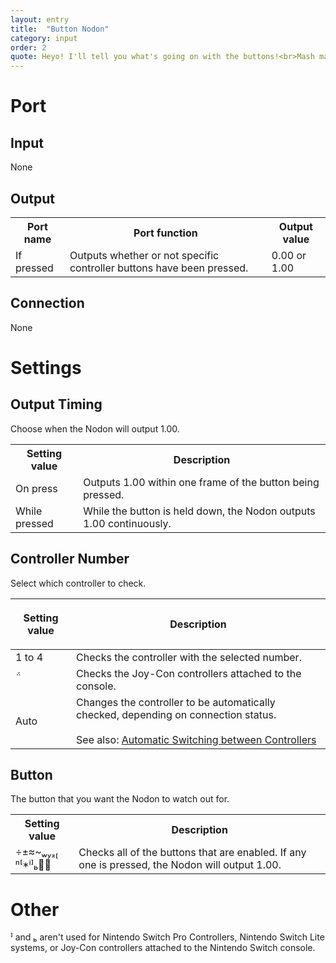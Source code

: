```yaml
---
layout: entry
title:  "Button Nodon"
category: input
order: 2
quote: Heyo! I'll tell you what's going on with the buttons!<br>Mash mash mash!
---
```


<h1>Port</h1>
<h2>Input</h2>
<p>None</p>
<h2>Output</h2>
<table>
  <tbody>
    <tr>
      <th>Port name</th>
      <th>Port function</th>
      <th>Output value</th>
    </tr>
    <tr>
      <td label="Port name"><span>If pressed</span></td>
      <td label="Port function"><span>Outputs whether or not specific controller buttons have been pressed.</span></td>
      <td label="Output value"><span>0.00 or 1.00</span></td>
    </tr>
  </tbody>
</table>
<h2>Connection</h2>
<p>None</p>
<h1>Settings</h1>
<h2>Output Timing</h2>
<p>Choose when the Nodon will output 1.00.</p>
<table>
  <tbody>
    <tr>
      <th>Setting value</th>
      <th>Description</th>
    </tr>
    <tr>
      <td label="Setting value"><span>On press</span></td>
      <td label="Description"><span>Outputs 1.00 within one frame of the button being pressed.</span></td>
    </tr>
    <tr>
      <td label="Setting value"><span>While pressed</span></td>
      <td label="Description"><span>While the button is held down, the Nodon outputs 1.00 continuously.</span></td>
    </tr>
  </tbody>
</table>
<h2>Controller Number</h2>
<p>Select which controller to check.</p>
<table>
  <thead>
    <tr>
      <th>
        <p>Setting value</p>
      </th>
      <th>
        <p>Description</p>
      </th>
    </tr>
  </thead>
  <tbody>
    <tr>
      <td label="Setting value"><span>1 to 4</span></td>
      <td label="Description"><span>Checks the controller with the selected number.</span></td>
    </tr>
    <tr>
      <td label="Setting value"><span></span></td>
      <td label="Description"><span>Checks the Joy-Con controllers attached to the console.</span></td>
    </tr>
    <tr>
      <td label="Setting value"><span>Auto</span></td>
      <td label="Description"><span>
        Changes the controller to be automatically checked, depending on connection status.<br>
        <br>See also: <a href="/nodopedia/tips/automatic-controllers">Automatic Switching between Controllers</a>
      </span></td>
    </tr>
  </tbody>
</table>
<h2>Button</h2>
<p>The button that you want the Nodon to watch out for.</p>
<table>
  <tbody>
    <tr>
      <th>Setting value</th>
      <th>Description</th>
    </tr>
    <tr>
      <td label="Setting value"><span><br /></span></td>
      <td label="Description"><span>Checks all of the buttons that are enabled. If any one is pressed, the Nodon will output 1.00.</span></td>
    </tr>
  </tbody>
</table>
<h1>Other</h1>
<p> and  aren't used for Nintendo Switch Pro Controllers, Nintendo Switch Lite systems, or Joy-Con controllers attached to the Nintendo Switch console.</p>